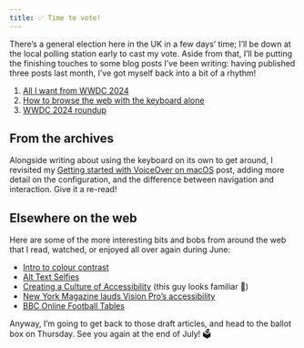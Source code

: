 ```yaml
---
title: ✅ Time to vote!
---
```


There’s a general election here in the UK in a few days’ time; I’ll be down at the local polling station early to cast my vote. Aside from that, I’ll be putting the finishing touches to some blog posts I’ve been writing: having published three posts last month, I’ve got myself back into a bit of a rhythm!

1. [All I want from WWDC 2024](https://www.tempertemper.net/blog/all-i-want-from-wwdc-2024)
2. [How to browse the web with the keyboard alone](https://www.tempertemper.net/blog/how-to-browse-the-web-with-the-keyboard-alone)
3. [WWDC 2024 roundup](https://www.tempertemper.net/blog/wwdc-2024-roundup)


## From the archives

Alongside writing about using the keyboard on its own to get around, I revisited my [Getting started with VoiceOver on macOS](https://www.tempertemper.net/blog/getting-started-with-voiceover-on-macos) post, adding more detail on the configuration, and the difference between navigation and interaction. Give it a re-read!


## Elsewhere on the  web

Here are some of the more interesting bits and bobs from around the web that I read, watched, or enjoyed all over again during June:

- [Intro to colour contrast](https://goodpractices.design/articles/colour-contrast)
- [Alt Text Selfies](https://alttextselfies.net/)
- [Creating a Culture of Accessibility](https://youtu.be/rMFoX0gzLfA) (this guy looks familiar 🤩)
- [New York Magazine lauds Vision Pro’s accessibility](https://sixcolors.com/link/2024/06/new-york-magazine-lauds-vision-pros-accessibility/)
- [BBC Online Football Tables](https://wearecolorblind.com/examples/bbc-online-football-tables/)

Anyway, I’m going to get back to those draft articles, and head to the ballot box on Thursday. See you again at the end of July! 🗳️
